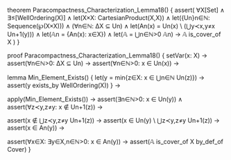 theorem Paracompactness_Characterization_Lemma18() {
  assert(
    ∀X[Set] ∧ ∃≤[WellOrdering(X)] ∧
    let(X×X: CartesianProduct(X,X)) ∧
    let({Un}n∈ℕ: Sequence(℘(X×X))) ∧
    (∀n∈ℕ: ΔX ⊆ Un) ∧
    let(An(x) = Un(x) \ (⋃y≺x,y≠x Un+1(y))) ∧
    let(𝔸n = {An(x): x∈X}) ∧
    let(𝔸 = ⋃n∈ℕ>0 𝔸n) →
    𝔸 is_cover_of X
  )
}

proof Paracompactness_Characterization_Lemma18() {
  setVar(x: X) →
  assert(∀n∈ℕ>0: ΔX ⊆ Un) →
  assert(∀n∈ℕ>0: x ∈ Un(x)) →
  
  lemma Min_Element_Exists() {
    let(y = min{z∈X: x ∈ ⋃n∈ℕ Un(z)}) →
    assert(y exists_by WellOrdering(X))
  } →
  
  apply(Min_Element_Exists()) →
  assert(∃n∈ℕ>0: x ∈ Un(y)) ∧
  assert(∀z≺y,z≠y: x ∉ Un+1(z)) →
  
  assert(x ∉ ⋃z≺y,z≠y Un+1(z)) →
  assert(x ∈ Un(y) \ ⋃z≺y,z≠y Un+1(z)) →
  assert(x ∈ An(y)) →
  
  assert(∀x∈X: ∃y∈X,n∈ℕ>0: x ∈ An(y)) →
  assert(𝔸 is_cover_of X by_def_of Cover)
}